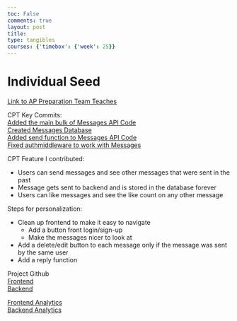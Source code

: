```yaml
---
toc: False
comments: true
layout: post 
title: 
type: tangibles
courses: {'timebox': {'week': 25}}
---
```

# Individual Seed
[Link to AP Preparation Team Teaches](https://github.com/nighthawkcoders/teacher_portfolio/issues/92#issuecomment-1887582267)

CPT Key Commits:
<br>
[Added the main bulk of Messages API Code](https://github.com/SAAK-APCSP/Bluejay-Backend/commit/b44f79b8036b65a8854bebe401a214177529bb5a)
<br>
[Created Messages Database](https://github.com/SAAK-APCSP/Bluejay-Backend/commit/fab095578ea0b3cd384bbde56d3817515899b0b3)
<br>
[Added send function to Messages API Code](https://github.com/SAAK-APCSP/Bluejay-Backend/commit/7baccb5dca19102cb158a3179ddd94949bc2bde7)
<br>
[Fixed authmiddleware to work with Messages](https://github.com/SAAK-APCSP/Bluejay-Backend/commit/05a6f578a119aa080dd64f2c4544745a25bd9517)
<br>

CPT Feature I contributed:
- Users can send messages and see other messages that were sent in the past
- Message gets sent to backend and is stored in the database forever
- Users can like messages and see the like count on any other message

Steps for personalization:
- Clean up frontend to make it easy to navigate
  - Add a button front login/sign-up
  - Make the messages nicer to look at
- Add a delete/edit button to each message only if the message was sent by the same user
- Add a reply function

Project Github
<br>
[Frontend](https://github.com/SAAK-APCSP/Bluejay-Frontend)
<br>
[Backend](https://github.com/SAAK-APCSP/Bluejay-Backend)

[Frontend Analytics](https://github.com/SAAK-APCSP/Bluejay-Frontend/graphs/contributors)
<br>
[Backend Analytics](https://github.com/SAAK-APCSP/Bluejay-Backend/graphs/contributors)
